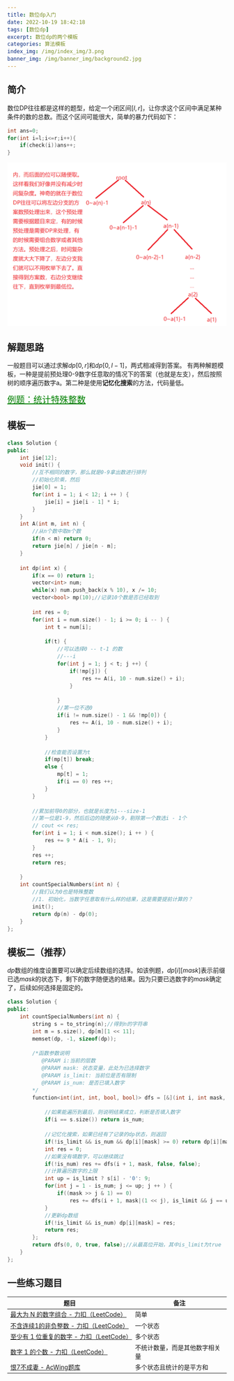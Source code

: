 ```yaml
---
title: 数位dp入门
date: 2022-10-19 18:42:18
tags: [数位dp]
excerpt: 数位dp的两个模板
categories: 算法模板
index_img: /img/index_img/3.png
banner_img: /img/banner_img/background2.jpg
---
```


## 简介
数位DP往往都是这样的题型，给定一个闭区间$[l,r]$，让你求这个区间中满足某种条件的数的总数。而这个区间可能很大，简单的暴力代码如下：
```c++
int ans=0;
for(int i=l;i<=r;i++){
    if(check(i))ans++;
}
```
![](https://raw.githubusercontent.com/univwang/img/main/tmp629F.png)


## 解题思路

一般题目可以通过求解$dp[0, r]$和$dp[0, l - 1]$，两式相减得到答案。
有两种解题模板，一种是提前预处理0-9数字任意取的情况下的答案（也就是左支），然后按照树的顺序遍历数字a。第二种是使用**记忆化搜索**的方法，代码量低。

<a class="btn" target="_blank" rel="noopener" style="font-size:20px; color: green" href="https://leetcode.cn/problems/count-special-integers/" title="github">例题：统计特殊整数</a>

## 模板一

```c++
class Solution {
public:
    int jie[12];
    void init() {
        //互不相同的数字，那么就是0-9拿出数进行排列
        //初始化阶乘，然后
        jie[0] = 1;
        for(int i = 1; i < 12; i ++ ) {
            jie[i] = jie[i - 1] * i;
        }
    }
    int A(int m, int n) {
        //从n个数中取m个数
        if(n < m) return 0;
        return jie[n] / jie[n - m];
    }

    int dp(int x) {
        if(x == 0) return 1;
        vector<int> num;
        while(x) num.push_back(x % 10), x /= 10;
        vector<bool> mp(10);//记录10个数是否已经取到

        int res = 0;
        for(int i = num.size() - 1; i >= 0; i -- ) {
            int t = num[i];

            if(t) {
                //可以选择0 -- t-1 的数
                //---i
                for(int j = 1; j < t; j ++) {
                    if(!mp[j]) {
                        res += A(i, 10 - num.size() + i);
                    }

                }
                //第一位不选0
                if(i != num.size() - 1 && !mp[0]) {
                    res += A(i, 10 - num.size() + i);
                }
            }

            //检查能否设置为t
            if(mp[t]) break;
            else {
                mp[t] = 1;
                if(i == 0) res ++;
            }
        }

        //累加前导0的部分，也就是长度为1---size-1
        //第一位是1-9，然后后边的随便从0-9，剔除第一个数选i - 1个
        // cout << res;
        for(int i = 1; i < num.size(); i ++ ) {
            res += 9 * A(i - 1, 9);
        }
        res ++;
        return res;

    }
    int countSpecialNumbers(int n) {
        //我们认为0也是特殊整数
        //1. 初始化，当数字任意取有什么样的结果，这是需要提前计算的？
        init();
        return dp(n) - dp(0);
    }
};
```


## 模板二（推荐）

$dp$数组的维度设置要可以确定后续数组的选择。如该例题，$dp[i][mask]$表示前缀已选$mask$的状态下，剩下的数字随便选的结果。因为只要已选数字的$mask$确定了，后续如何选择是固定的。

```c++
class Solution {
public:
    int countSpecialNumbers(int n) {
        string s = to_string(n);//得到n的字符串
        int m = s.size(), dp[m][1 << 11];
        memset(dp, -1, sizeof(dp));

        /*函数参数说明
           @PARAM i:当前的层数
           @PARAM mask: 状态变量，此处为已选择数字
           @PARAM is_limit: 当前位是否有限制
           @PARAM is_num: 是否已填入数字 
        */
        function<int(int, int, bool, bool)> dfs = [&](int i, int mask, bool is_limit, bool is_num) -> int {

            //如果能遍历到最后，则说明结果成立，判断是否填入数字
            if(i == s.size()) return is_num; 

            //记忆化搜索，如果已经有了记录的dp状态，则返回
            if(!is_limit && is_num && dp[i][mask] >= 0) return dp[i][mask];
            int res = 0;
            //如果没有填数字，可以继续跳过
            if(!is_num) res += dfs(i + 1, mask, false, false);
            //计算遍历数字的上限
            int up = is_limit ? s[i] - '0': 9;
            for(int j = 1 - is_num; j <= up; j ++ ) {
                if((mask >> j & 1) == 0)
                    res += dfs(i + 1, mask|(1 << j), is_limit && j == up, true);
            }
            //更新dp数组
            if(!is_limit && is_num) dp[i][mask] = res;
            return res;
        };
        return dfs(0, 0, true, false);//从最高位开始，其中is_limit为true
    }
};
```


## 一些练习题目
|题目|备注|
|--|--|
|[最大为 N 的数字组合 - 力扣（LeetCode）](https://leetcode.cn/problems/numbers-at-most-n-given-digit-set/) |简单|
|[不含连续1的非负整数 - 力扣（LeetCode）](https://leetcode.cn/problems/non-negative-integers-without-consecutive-ones/) |一个状态|
|[至少有 1 位重复的数字 - 力扣（LeetCode）](https://leetcode.cn/problems/numbers-with-repeated-digits/) |多个状态|
|[数字 1 的个数 - 力扣（LeetCode）](https://leetcode.cn/problems/number-of-digit-one/) |不统计数量，而是其他数字相关量|
|[恨7不成妻 - AcWing题库](https://www.acwing.com/problem/content/description/1088/) |多个状态且统计的是平方和|
